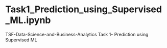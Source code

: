 # Task1_Prediction_using_Supervised_ML.ipynb
TSF-Data-Science-and-Business-Analytics
Task 1- Prediction using Supervised ML
